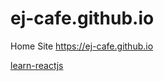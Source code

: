 # ej-cafe.github.io
Home Site https://ej-cafe.github.io

[learn-reactjs](./docs/learn-reactjs/learn-reactjs.md)

